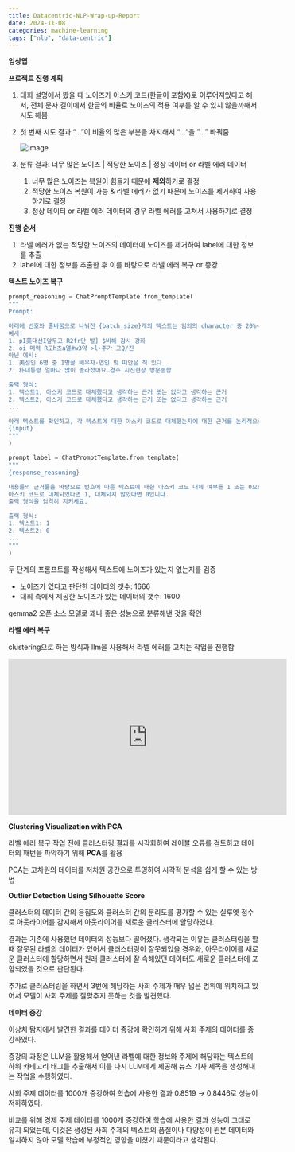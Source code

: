 ```yaml
---
title: Datacentric-NLP-Wrap-up-Report
date: 2024-11-08
categories: machine-learning
tags: ["nlp", "data-centric"]
---
```


**임상엽**

**프로젝트 진행 계획**

1. 대회 설명에서 봤을 때 노이즈가 아스키 코드(한글이 포함X)로 이루어져있다고 해서, 전체 문자 길이에서 한글의 비율로 노이즈의 적용 여부를 알 수 있지 않을까해서 시도 해봄
2. 첫 번째 시도 결과 “…”이 비율의 많은 부분을 차지해서 “...“을 ”…” 바꿔줌

   ![Image](https://i.imgur.com/2zjfNhu.png)

3. 분류 결과: 너무 많은 노이즈 | 적당한 노이즈 | 정상 데이터 or 라벨 에러 데이터
   1. 너무 많은 노이즈는 복원이 힘들기 때문에 **제외**하기로 결정
   2. 적당한 노이즈 복원이 가능 & 라벨 에러가 없기 때문에 노이즈를 제거하여 사용하기로 결정
   3. 정상 데이터 or 라벨 에러 데이터의 경우 라벨 에러를 고쳐서 사용하기로 결정

**진행 순서**

1. 라벨 에러가 없는 적당한 노이즈의 데이터에 노이즈를 제거하여 label에 대한 정보를 추출
2. label에 대한 정보를 추출한 후 이를 바탕으로 라벨 에러 복구 or 증강

**텍스트 노이즈 복구**

```python
prompt_reasoning = ChatPromptTemplate.from_template(
"""
Prompt:

아래에 번호와 줄바꿈으로 나눠진 {batch_size}개의 텍스트는 임의의 character 중 20%~80%를 한글을 제외한 다른 아스키 코드로 대체한 텍스트가 껴있습니다. 한글을 제외한 다른 아스키 코드로 대체한 텍스트는 다음과 같습니다.
예시:
1. pI美대선I앞두고 R2fr단 발] $비해 감시 강화
2. oi 매력 R모h츠a열#w3약 >l·주가 고Q/진
아닌 예시:
1. 美성인 6명 중 1명꼴 배우자·연인 빚 떠안은 적 있다
2. 朴대통령 얼마나 많이 놀라셨어요…경주 지진현장 방문종합

출력 형식:
1. 텍스트1, 아스키 코드로 대체했다고 생각하는 근거 또는 없다고 생각하는 근거
2. 텍스트2, 아스키 코드로 대체했다고 생각하는 근거 또는 없다고 생각하는 근거
...

아래 텍스트를 확인하고, 각 텍스트에 대한 아스키 코드로 대체했는지에 대한 근거를 논리적으로 밝혀주세요. (주어진 텍스트 갯수={batch_size}):
{input}
"""
)

prompt_label = ChatPromptTemplate.from_template(
"""
{response_reasoning}

내용들의 근거들을 바탕으로 번호에 따른 텍스트에 대한 아스키 코드 대체 여부를 1 또는 0으로 분류해 주세요.
아스키 코드로 대체되었다면 1, 대체되지 않았다면 0입니다.
출력 형식을 엄격히 지키세요.

출력 형식:
1. 텍스트1: 1
2. 텍스트2: 0
...
"""
)
```

두 단계의 프롬프트를 작성해서 텍스트에 노이즈가 있는지 없는지를 검증

- 노이즈가 있다고 판단한 데이터의 갯수: 1666
- 대회 측에서 제공한 노이즈가 있는 데이터의 갯수: 1600

gemma2 오픈 소스 모델로 꽤나 좋은 성능으로 분류해낸 것을 확인

**라벨 에러 복구**

clustering으로 하는 방식과 llm을 사용해서 라벨 에러를 고치는 작업을 진행함

<iframe width="560" height="315" src="https://www.youtube.com/embed/3m0wHz-PYVU?si=UOGgSRqSmaUAOCNh" title="YouTube video player" frameborder="0" allow="accelerometer; autoplay; clipboard-write; encrypted-media; gyroscope; picture-in-picture; web-share" referrerpolicy="strict-origin-when-cross-origin" allowfullscreen></iframe>

**Clustering Visualization with PCA**

라벨 에러 복구 작업 전에 클러스터링 결과를 시각화하여 레이블 오류를 검토하고 데이터의 패턴을 파악하기 위해 **PCA**를 활용

PCA는 고차원의 데이터를 저차원 공간으로 투영하여 시각적 분석을 쉽게 할 수 있는 방법

**Outlier Detection Using Silhouette Score**

클러스터의 데이터 간의 응집도와 클러스터 간의 분리도를 평가할 수 있는 실루엣 점수로 아웃라이어를 감지해서 아웃라이어를 새로운 클러스터에 할당하였다.

결과는 기존에 사용했던 데이터의 성능보다 떨어졌다. 생각되는 이유는 클러스터링을 할 때 잘못된 라벨의 데이터가 있어서 클러스터링이 잘못되었을 경우와, 아웃라이어를 새로운 클러스터에 할당하면서 원래 클러스터에 잘 속해있던 데이터도 새로운 클러스터에 포함되었을 것으로 판단된다.

추가로 클러스터링을 하면서 3번에 해당하는 사회 주제가 매우 넓은 범위에 위치하고 있어서 모델이 사회 주제를 잘맞추지 못하는 것을 발견했다.

**데이터 증강**

이상치 탐지에서 발견한 결과를 데이터 증강에 확인하기 위해 사회 주제의 데이터를 증강하였다.

증강의 과정은 LLM을 활용해서 얻어낸 라벨에 대한 정보와 주제에 해당하는 텍스트의 하위 카테고리 태그를 추출해서 이를 다시 LLM에게 제공해 뉴스 기사 제목을 생성해내는 작업을 수행하였다.

사회 주제 데이터를 1000개 증강하여 학습에 사용한 결과 0.8519 → 0.8446로 성능이 저하하였다.

비교를 위해 경제 주제 데이터를 1000개 증강하여 학습에 사용한 결과 성능이 그대로 유지 되었는데, 이것은 생성된 사회 주제의 텍스트의 품질이나 다양성이 원본 데이터와 일치하지 않아 모델 학습에 부정적인 영향을 미쳤기 때문이라고 생각된다.
